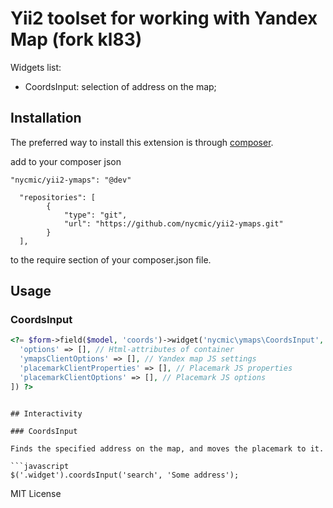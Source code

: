 # Yii2 toolset for working with Yandex Map (fork kl83)

Widgets list:
- CoordsInput: selection of address on the map;

## Installation
The preferred way to install this extension is through [composer](https://getcomposer.org/).

add to your composer json

```
"nycmic/yii2-ymaps": "@dev"
```

```
  "repositories": [
        {
            "type": "git",
            "url": "https://github.com/nycmic/yii2-ymaps.git"
        }
  ],
```
to the require section of your composer.json file.

## Usage

### CoordsInput

```php
<?= $form->field($model, 'coords')->widget('nycmic\ymaps\CoordsInput', [
  'options' => [], // Html-attributes of container
  'ymapsClientOptions' => [], // Yandex map JS settings
  'placemarkClientProperties' => [], // Placemark JS properties
  'placemarkClientOptions' => [], // Placemark JS options
]) ?>
```
```

## Interactivity

### CoordsInput

Finds the specified address on the map, and moves the placemark to it.

```javascript
$('.widget').coordsInput('search', 'Some address');
```

MIT License
